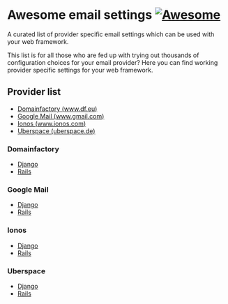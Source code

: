 # Awesome email settings [![Awesome](https://cdn.rawgit.com/sindresorhus/awesome/d7305f38d29fed78fa85652e3a63e154dd8e8829/media/badge.svg)](https://github.com/sindresorhus/awesome)
A curated list of provider specific email settings which can be used with your web framework.

This list is for all those who are fed up with trying out thousands of configuration choices for your email provider? Here you can find working provider specific settings for your web framework.

## Provider list
- [Domainfactory (www.df.eu)](#domainfactory)
- [Google Mail (www.gmail.com)](#google-mail)
- [Ionos (www.ionos.com)](#ionos)
- [Uberspace (uberspace.de)](#uberspace)

### Domainfactory
* [Django](#awesome-email-settings)
* [Rails](#awesome-email-settings)

### Google Mail
* [Django](#awesome-email-settings)
* [Rails](#awesome-email-settings)

### Ionos
* [Django](#awesome-email-settings)
* [Rails](#awesome-email-settings)

### Uberspace
* [Django](#awesome-email-settings)
* [Rails](#awesome-email-settings)
